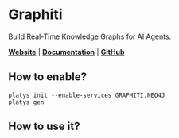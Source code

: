 # Graphiti

Build Real-Time Knowledge Graphs for AI Agents. 

**[Website](https://help.getzep.com/welcome)** | **[Documentation](https://help.getzep.com/graphiti/graphiti/overview)** | **[GitHub](https://github.com/getzep/graphiti)**

## How to enable?

```
platys init --enable-services GRAPHITI,NEO4J
platys gen
```

## How to use it?

